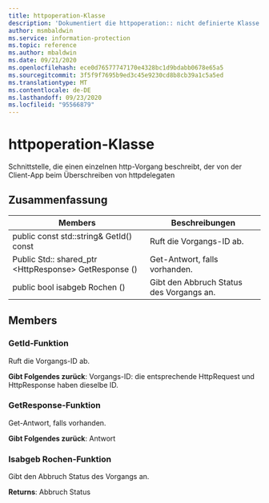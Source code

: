 ```yaml
---
title: httpoperation-Klasse
description: 'Dokumentiert die httpoperation:: nicht definierte Klasse des Microsoft Information Protection (MIP) SDK.'
author: msmbaldwin
ms.service: information-protection
ms.topic: reference
ms.author: mbaldwin
ms.date: 09/21/2020
ms.openlocfilehash: ece0d76577747170e4328bc1d9bdabb0678e65a5
ms.sourcegitcommit: 3f5f9f7695b9ed3c45e9230cd8b8cb39a1c5a5ed
ms.translationtype: MT
ms.contentlocale: de-DE
ms.lasthandoff: 09/23/2020
ms.locfileid: "95566879"
---
```

# <a name="class-httpoperation"></a>httpoperation-Klasse 
Schnittstelle, die einen einzelnen http-Vorgang beschreibt, der von der Client-App beim Überschreiben von httpdelegaten
  
## <a name="summary"></a>Zusammenfassung
 Members                        | Beschreibungen                                
--------------------------------|---------------------------------------------
public const std::string& GetId() const  |  Ruft die Vorgangs-ID ab.
Public Std:: shared_ptr \<HttpResponse\> GetResponse ()  |  Get-Antwort, falls vorhanden.
public bool isabgeb Rochen ()  |  Gibt den Abbruch Status des Vorgangs an.
  
## <a name="members"></a>Members
  
### <a name="getid-function"></a>GetId-Funktion
Ruft die Vorgangs-ID ab.

  
**Gibt Folgendes zurück**: Vorgangs-ID: die entsprechende HttpRequest und HttpResponse haben dieselbe ID.
  
### <a name="getresponse-function"></a>GetResponse-Funktion
Get-Antwort, falls vorhanden.

  
**Gibt Folgendes zurück**: Antwort
  
### <a name="iscancelled-function"></a>Isabgeb Rochen-Funktion
Gibt den Abbruch Status des Vorgangs an.

  
**Returns**: Abbruch Status